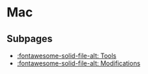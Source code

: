 # Mac

## Subpages

- [:fontawesome-solid-file-alt: Tools](tools.md)
- [:fontawesome-solid-file-alt: Modifications](modifications.md)


